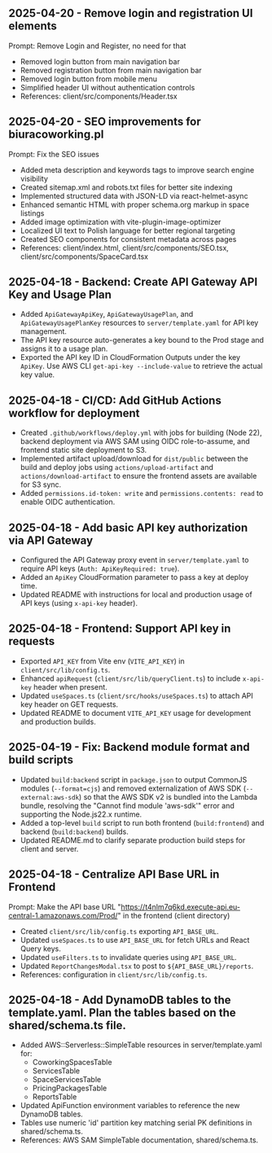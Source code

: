 ## 2025-04-20 - Remove login and registration UI elements

Prompt: Remove Login and Register, no need for that

- Removed login button from main navigation bar
- Removed registration button from main navigation bar
- Removed login button from mobile menu
- Simplified header UI without authentication controls
- References: client/src/components/Header.tsx

## 2025-04-20 - SEO improvements for biuracoworking.pl

Prompt: Fix the SEO issues

- Added meta description and keywords tags to improve search engine visibility
- Created sitemap.xml and robots.txt files for better site indexing
- Implemented structured data with JSON-LD via react-helmet-async
- Enhanced semantic HTML with proper schema.org markup in space listings
- Added image optimization with vite-plugin-image-optimizer
- Localized UI text to Polish language for better regional targeting
- Created SEO components for consistent metadata across pages
- References: client/index.html, client/src/components/SEO.tsx, client/src/components/SpaceCard.tsx

## 2025-04-18 - Backend: Create API Gateway API Key and Usage Plan

- Added `ApiGatewayApiKey`, `ApiGatewayUsagePlan`, and `ApiGatewayUsagePlanKey` resources to `server/template.yaml` for API key management.
- The API key resource auto-generates a key bound to the Prod stage and assigns it to a usage plan.
- Exported the API key ID in CloudFormation Outputs under the key `ApiKey`. Use AWS CLI `get-api-key --include-value` to retrieve the actual key value.

## 2025-04-18 - CI/CD: Add GitHub Actions workflow for deployment

- Created `.github/workflows/deploy.yml` with jobs for building (Node 22), backend deployment via AWS SAM using OIDC role-to-assume, and frontend static site deployment to S3.
- Implemented artifact upload/download for `dist/public` between the build and deploy jobs using `actions/upload-artifact` and `actions/download-artifact` to ensure the frontend assets are available for S3 sync.
- Added `permissions.id-token: write` and `permissions.contents: read` to enable OIDC authentication.

## 2025-04-18 - Add basic API key authorization via API Gateway

- Configured the API Gateway proxy event in `server/template.yaml` to require API keys (`Auth: ApiKeyRequired: true`).
- Added an `ApiKey` CloudFormation parameter to pass a key at deploy time.
- Updated README with instructions for local and production usage of API keys (using `x-api-key` header).

## 2025-04-18 - Frontend: Support API key in requests

- Exported `API_KEY` from Vite env (`VITE_API_KEY`) in `client/src/lib/config.ts`.
- Enhanced `apiRequest` (`client/src/lib/queryClient.ts`) to include `x-api-key` header when present.
- Updated `useSpaces.ts` (`client/src/hooks/useSpaces.ts`) to attach API key header on GET requests.
- Updated README to document `VITE_API_KEY` usage for development and production builds.

## 2025-04-19 - Fix: Backend module format and build scripts

- Updated `build:backend` script in `package.json` to output CommonJS modules (`--format=cjs`) and removed externalization of AWS SDK (`--external:aws-sdk`) so that the AWS SDK v2 is bundled into the Lambda bundle, resolving the "Cannot find module 'aws-sdk'" error and supporting the Node.js22.x runtime.
- Added a top-level `build` script to run both frontend (`build:frontend`) and backend (`build:backend`) builds.
- Updated README.md to clarify separate production build steps for client and server.

## 2025-04-18 - Centralize API Base URL in Frontend

Prompt: Make the API base URL "https://t4nlm7q6kd.execute-api.eu-central-1.amazonaws.com/Prod/" in the frontend (client directory)

- Created `client/src/lib/config.ts` exporting `API_BASE_URL`.
- Updated `useSpaces.ts` to use `API_BASE_URL` for fetch URLs and React Query keys.
- Updated `useFilters.ts` to invalidate queries using `API_BASE_URL`.
- Updated `ReportChangesModal.tsx` to post to `${API_BASE_URL}/reports`.
- References: configuration in `client/src/lib/config.ts`.

## 2025-04-18 - Add DynamoDB tables to the template.yaml. Plan the tables based on the shared/schema.ts file.

- Added AWS::Serverless::SimpleTable resources in server/template.yaml for:
  - CoworkingSpacesTable
  - ServicesTable
  - SpaceServicesTable
  - PricingPackagesTable
  - ReportsTable
- Updated ApiFunction environment variables to reference the new DynamoDB tables.
- Tables use numeric 'id' partition key matching serial PK definitions in shared/schema.ts.
- References: AWS SAM SimpleTable documentation, shared/schema.ts.
